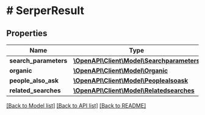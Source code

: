 # # SerperResult

## Properties

Name | Type | Description | Notes
------------ | ------------- | ------------- | -------------
**search_parameters** | [**\OpenAPI\Client\Model\Searchparameters**](Searchparameters.md) |  | [optional]
**organic** | [**\OpenAPI\Client\Model\Organic**](Organic.md) |  | [optional]
**people_also_ask** | [**\OpenAPI\Client\Model\Peoplealsoask**](Peoplealsoask.md) |  | [optional]
**related_searches** | [**\OpenAPI\Client\Model\Relatedsearches**](Relatedsearches.md) |  | [optional]

[[Back to Model list]](../../README.md#models) [[Back to API list]](../../README.md#endpoints) [[Back to README]](../../README.md)
